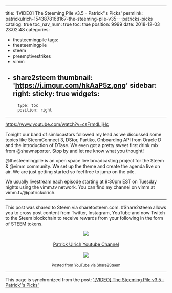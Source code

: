 
---
title: '[VIDEO] The Steeming Pile v3.5 - Patrick''s Picks'
permlink: patrickulrich-1543878168167-the-steeming-pile-v35---patricks-picks
catalog: true
toc_nav_num: true
toc: true
position: 9999
date: 2018-12-03 23:02:48
categories:
- thesteemingpile
tags:
- thesteemingpile
- steem
- preemptivestrikes
- vimm
- share2steem
thumbnail: 'https://i.imgur.com/hkAaP5z.png'
sidebar:
    right:
        sticky: true
widgets:
    -
        type: toc
        position: right
---


https://www.youtube.com/watch?v=csFrmdLijHc 
<br />


Tonight our band of simlucastors followed my lead as we discussed some topics like SteemConnect 3, DStor, Partiko, Onboarding API from Oracle D and the introduction of DTase. We even got a pretty sweet first drink mix from @shawnsporter. Stop by and let me know what you thought!





@thesteemingpile is an open space live broadcasting project for the Steem & @vimm community. We set up the theme and create the agenda live on air. We are just getting started so feel free to jump on the pile.





We usually livestream each episode starting at 9:30pm EST on Tuesday nights using the vimm.tv network. You can find my channel on vimm at vimm.tv/@patrickulrich.





-------------------------------------------------------------




This post was shared to Steem via sharetosteem.com. #Share2steem allows you to cross post content from Twitter, Instagram, YouTube and now Twitch to the Steem blockchain to receive rewards from your following in the form of STEEM tokens.<br />



<center><img src='https://i.imgur.com/hkAaP5z.png' /></center><br />



<center><a href='https://youtube.com/channel/UCFFZWMtPPrvVfP_KOivzUGg/'>Patrick Ulrich Youtube Channel</a></center><br />



<center><img src='https://i.imgur.com/hkAaP5z.png' /></center><br />



<center><sup>Posted from <a href='https://www.youtube.com/watch?v=csFrmdLijHc'>YouTube</a> via <a href='https://www.share2steem.com/?ref=patrickulrich'>Share2Steem</a></sup></center>



- - -

This page is synchronized from the post: ['[VIDEO] The Steeming Pile v3.5 - Patrick''s Picks'](https://steemit.com/@patrickulrich/patrickulrich-1543878168167-the-steeming-pile-v35---patricks-picks)
